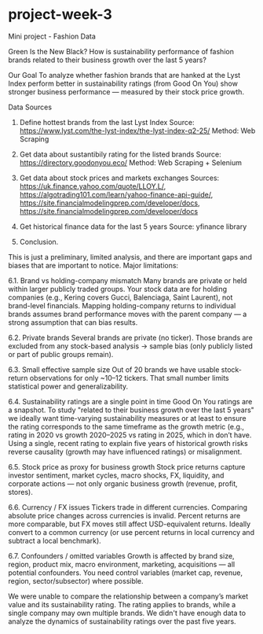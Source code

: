 # project-week-3
Mini project - Fashion Data

Green Is the New Black?
How is sustainability performance of fashion brands related to their business growth over the last 5 years?

Our Goal
To analyze whether fashion brands that are hanked at the Lyst Index perform better in sustainability ratings (from Good On You) show stronger business performance — measured by their stock price growth.

Data Sources
1. Define hottest brands from the last Lyst Index 
Source: https://www.lyst.com/the-lyst-index/the-lyst-index-q2-25/ 
Method: Web Scraping 

2. Get data about sustantibily rating for the listed brands
Source: https://directory.goodonyou.eco/ 
Method: Web Scraping + Selenium

3. Get data about stock prices and markets exchanges
Sources: https://uk.finance.yahoo.com/quote/LLOY.L/, https://algotrading101.com/learn/yahoo-finance-api-guide/, https://site.financialmodelingprep.com/developer/docs, https://site.financialmodelingprep.com/developer/docs

5. Get historical finance data for the last 5 years
Source: yfinance library 

6. Conclusion. 

This is just a preliminary, limited analysis, and there are important gaps and biases that are important to notice. Major limitations:

6.1. Brand vs holding-company mismatch
    Many brands are private or held within larger publicly traded groups. Your stock data are for holding companies (e.g., Kering covers Gucci, Balenciaga, Saint Laurent), not brand-level financials.
    Mapping holding-company returns to individual brands assumes brand performance moves with the parent company — a strong assumption that can bias results.

6.2. Private brands
    Several brands are private (no ticker). Those brands are excluded from any stock-based analysis → sample bias (only publicly listed or part of public groups remain).

6.3. Small effective sample size
    Out of 20 brands we have usable stock-return observations for only ~10–12 tickers. That small number limits statistical power and generalizability.

6.4. Sustainability ratings are a single point in time
    Good On You ratings are a snapshot. To study "related to their business growth over the last 5 years" we ideally want time-varying sustainability measures or at least to ensure the rating corresponds to the same timeframe as the growth metric (e.g., rating in 2020 vs growth 2020–2025 vs rating in 2025, which in don’t have.
    Using a single, recent rating to explain five years of historical growth risks reverse causality (growth may have influenced ratings) or misalignment.

6.5. Stock price as proxy for business growth
    Stock price returns capture investor sentiment, market cycles, macro shocks, FX, liquidity, and corporate actions — not only organic business growth (revenue, profit, stores).

6.6. Currency / FX issues
    Tickers trade in different currencies. Comparing absolute price changes across currencies is invalid. Percent returns are more comparable, but FX moves still affect USD-equivalent returns. Ideally convert to a common currency (or use percent returns in local currency and subtract a local benchmark).

6.7. Confounders / omitted variables
    Growth is affected by brand size, region, product mix, macro environment, marketing, acquisitions — all potential confounders. You need control variables (market cap, revenue, region, sector/subsector) where possible.

We were unable to compare the relationship between a company’s market value and its sustainability rating. 
The rating applies to brands, while a single company may own multiple brands.
We didn't have enough data to analyze the dynamics of sustainability ratings over the past five years.
